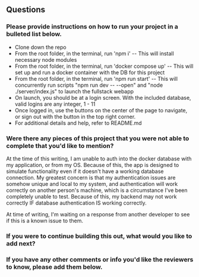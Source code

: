 ## Questions

### Please provide instructions on how to run your project in a bulleted list below.

- Clone down the repo
- From the root folder, in the terminal, run 'npm i' --  This will install necessary node modules
- From the root folder, in the terminal, run 'docker compose up' -- This will set up and run a docker container with the DB for this project
- From the root folder, in the terminal, run 'npm run start' -- This will concurrently run scripts "npm run dev -- --open" and "node ./server/index.js" to launch the fullstack webapp
- On launch, you should be at a login screen. With the included database, valid logins are any integer, 1 - 11
- Once logged in, use the buttons on the center of the page to navigate, or sign out with the button in the top right corner.
- For additional details and help, refer to README.md

### Were there any pieces of this project that you were not able to complete that you'd like to mention?

At the time of this writing, I am unable to auth into the docker database with my application, or from my OS.
Because of this, the app is designed to simulate functionality even if it doesn't have a working database connection.
My greatest concern is that my authentication issues are somehow unique and local to my system, and authentication will work correctly on another person's machine, which is a circumstance I've been completely unable to test. Because of this, my backend may not work correctly IF database authentication IS working correctly.

At time of writing, I'm waiting on a response from another developer to see if this is a known issue to them.

### If you were to continue building this out, what would you like to add next?

### If you have any other comments or info you'd like the reviewers to know, please add them below.